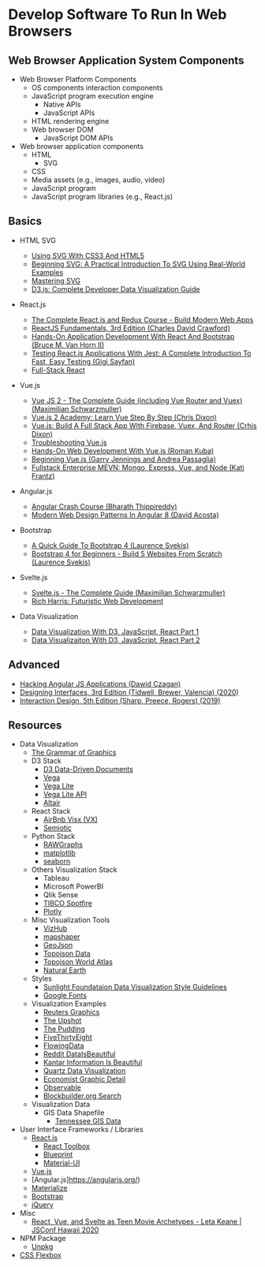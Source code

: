 # Develop Software To Run In Web Browsers

## Web Browser Application System Components

* Web Browser Platform Components
  * OS components interaction components
  * JavaScript program execution engine
    * Native APIs
    * JavaScript APIs
  * HTML rendering engine  
  * Web browser DOM
    * JavaScript DOM APIs
* Web browser application components
  * HTML
    * SVG
  * CSS
  * Media assets (e.g., images, audio, video)
  * JavaScript program  
  * JavaScript program libraries (e.g., React.js)


## Basics

* HTML SVG
  * [Using SVG With CSS3 And HTML5](https://learning.oreilly.com/library/view/using-svg-with/9781491921968/)
  * [Beginning SVG: A Practical Introduction To SVG Using Real-World Examples](https://learning.oreilly.com/library/view/beginning-svg-a/9781484237601/)
  * [Mastering SVG](https://learning.oreilly.com/library/view/mastering-svg/9781788626743/)
  * [D3.js: Complete Developer Data Visualization Guide](https://learning.oreilly.com/videos/d3js-complete-developer/9781800565692)
  

* React.js
  * [The Complete React.js and Redux Course - Build Modern Web Apps](https://learning.oreilly.com/videos/the-complete-react/9781789950656/)
  * [ReactJS Fundamentals, 3rd Edition (Charles David Crawford)](https://learning.oreilly.com/videos/reactjs-fundamentals-3rd/9780136612117/)
  * [Hands-On Application Development With React And Bootstrap (Bruce M. Van Horn II)](https://learning.oreilly.com/videos/hands-on-application-development/9781789531381/)
  * [Testing React.js Applications With Jest: A Complete Introduction To Fast, Easy Testing (Gigi Sayfan)](https://learning.oreilly.com/videos/testing-react-js-applications/9781484239803/)
  * [Full-Stack React](https://learning.oreilly.com/videos/full-stack-react/9780136887294)

* Vue.js
  * [Vue JS 2 - The Complete Guide (including Vue Router and Vuex) (Maximilian Schwarzmuller)](https://learning.oreilly.com/videos/vue-js-2/9781788992817/)
  * [Vue.js 2 Academy: Learn Vue Step By Step (Chris Dixon)](https://learning.oreilly.com/videos/vue-js-2-academy/9781838985455/)
  * [Vue.js: Build A Full Stack App WIth Firebase, Vuex, And Router (Crhis Dixon)](https://learning.oreilly.com/videos/vue-js-build-a/9781838980627/)
  * [Troubleshooting Vue.js](https://learning.oreilly.com/videos/troubleshooting-vue-js/9781788993531/)
  * [Hands-On Web Development With Vue.js (Roman Kuba)](https://learning.oreilly.com/videos/hands-on-web-development/9781787283039/)
  * [Beginning Vue.js (Garry Jennings and Andrea Passaglia)](https://learning.oreilly.com/videos/beginning-vue-js/9781789534719/)
  * [Fullstack Enterprise MEVN: Mongo, Express, Vue, and Node (Kati Frantz)](https://learning.oreilly.com/videos/fullstack-enterprise-mevn/9781800202276/)

* Angular.js
  * [Angular Crash Course (Bharath Thippireddy)](https://learning.oreilly.com/videos/angular-crash-course/9781800209824/)
  * [Modern Web Design Patterns In Angular 8 (David Acosta)](https://learning.oreilly.com/videos/angular-crash-course/9781800209824/)

* Bootstrap
  * [A Quick Guide To Bootstrap 4 (Laurence Svekis)](https://learning.oreilly.com/videos/a-quick-guide/9781789616415/)
  * [Bootstrap 4 for Beginners - Build 5 Websites From Scratch (Laurence Svekis)](https://learning.oreilly.com/videos/bootstrap-4-for/9781789808179/)

* Svelte.js
  * [Svelte.js - The Complete Guide (Maximilian Schwarzmuller)](https://learning.oreilly.com/videos/svelte-js-the/9781838988937)
  * [Rich Harris: Futuristic Web Development](https://youtu.be/qSfdtmcZ4d0)

* Data Visualization
  * [Data Visualization With D3, JavaScript, React Part 1](https://youtu.be/2LhoCfjm8R4)
  * [Data Visualizaiton With D3, JavaScript, React Part 2](https://youtu.be/H2qPeJx1RDI)

## Advanced

* [Hacking Angular JS Applications (Dawid Czagan)](https://learning.oreilly.com/videos/hacking-angularjs-applications/9781838988340/)
* [Designing Interfaces, 3rd Edition (Tidwell, Brewer, Valencia) (2020)](https://learning.oreilly.com/library/view/designing-interfaces-3rd/9781492051954/)
* [Interaction Design, 5th Edition (Sharp, Preece, Rogers) (2019)](https://learning.oreilly.com/library/view/interaction-design-5th/9781119547259/)

## Resources

* Data Visualization
  * [The Grammar of Graphics](https://www.amazon.com/Grammar-Graphics-Statistics-Computing/dp/0387245448)
  * D3 Stack
    * [D3 Data-Driven Documents](https://d3js.org/)
    * [Vega](https://vega.github.io/vega/)
    * [Vega Lite](https://vega.github.io/vega-lite/)
    * [Vega Lite API](https://vega.github.io/vega-lite-api/)
    * [Altair](https://altair-viz.github.io/)
  * React Stack
    * [AirBnb Visx (VX)](https://github.com/airbnb/visx)
    * [Semiotic](https://semiotic.nteract.io/)
  * Python Stack
    * [RAWGraphs](https://rawgraphs.io/)
    * [matplotlib](https://matplotlib.org/)
    * [seaborn](https://seaborn.pydata.org/)
  * Others Visualization Stack
    * Tableau
    * Microsoft PowerBI
    * Qlik Sense
    * [TIBCO Spotfire](https://www.tibco.com/products/tibco-spotfire)
    * [Plotly](https://plotly.com/)
  * Misc Visualization Tools
    * [VizHub](https://vizhub.com/)
    * [mapshaper](https://mapshaper.org/)
    * [GeoJson](https://geojson.org/)
    * [Topojson Data](https://github.com/topojson/topojson)
    * [Topojson World Atlas](https://github.com/topojson/world-atlas)
    * [Natural Earth](https://www.naturalearthdata.com/)
  * Styles
    * [Sunlight Foundataion Data Visualization Style Guidelines](https://sunlightfoundation.com/2014/03/12/datavizguide/)
    * [Google Fonts](https://fonts.google.com/) 
  * Visualization Examples
    * [Reuters Graphics](https://graphics.reuters.com/)
    * [The Upshot](https://www.nytimes.com/section/upshot)
    * [The Pudding](https://pudding.cool/)
    * [FiveThirtyEight](https://fivethirtyeight.com/)
    * [FlowingData](https://flowingdata.com/)
    * [Reddit DataIsBeautiful](https://www.reddit.com/r/dataisbeautiful/)
    * [Kantar Information Is Beautiful](https://www.informationisbeautifulawards.com/)
    * [Quartz Data Visualization](https://qz.com/re/data-visualization/)
    * [Economist Graphic Detail](https://www.economist.com/graphic-detail)
    * [Observable](https://observablehq.com/)
    * [Blockbuilder.org Search](https://blockbuilder.org/search)
  * Visualization Data
    * GIS Data Shapefile
      * [Tennessee GIS Data](https://www.tn.gov/finance/sts-gis/gis/data.html)
* User Interface Frameworks / Libraries
  * [React.js](https://reactjs.org/)
    * [React Toolbox](http://react-toolbox.io/#/)
    * [Blueprint](https://blueprintjs.com/)
    * [Material-UI](https://material-ui.com/)
  * [Vue.js](https://vuejs.org/)
  * [Angular.js]https://angularjs.org/)
  * [Materialize](https://materializecss.com/)
  * [Bootstrap](https://getbootstrap.com)
  * [jQuery](https://jquery.com/)
* Misc
  * [React, Vue, and Svelte as Teen Movie Archetypes - Leta Keane | JSConf Hawaii 2020](https://youtu.be/vEQkgBzunRc?list=PL37ZVnwpeshH-mmcnUNoM7LVyegK27Gm1)
* NPM Package
  * [Unpkg](https://unpkg.com/)
* [CSS Flexbox](https://css-tricks.com/snippets/css/a-guide-to-flexbox/)